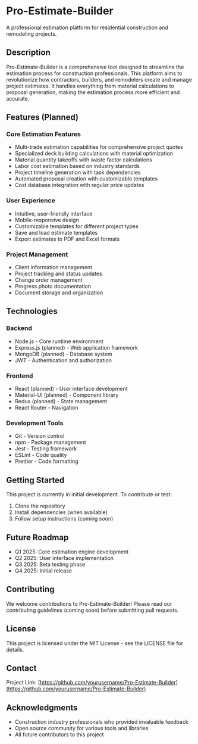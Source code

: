 # Pro-Estimate-Builder

A professional estimation platform for residential construction and remodeling projects.

## Description

Pro-Estimate-Builder is a comprehensive tool designed to streamline the estimation process for construction professionals. This platform aims to revolutionize how contractors, builders, and remodelers create and manage project estimates. It handles everything from material calculations to proposal generation, making the estimation process more efficient and accurate.

## Features (Planned)

### Core Estimation Features
- Multi-trade estimation capabilities for comprehensive project quotes
- Specialized deck building calculations with material optimization
- Material quantity takeoffs with waste factor calculations
- Labor cost estimation based on industry standards
- Project timeline generation with task dependencies
- Automated proposal creation with customizable templates
- Cost database integration with regular price updates

### User Experience
- Intuitive, user-friendly interface
- Mobile-responsive design
- Customizable templates for different project types
- Save and load estimate templates
- Export estimates to PDF and Excel formats

### Project Management
- Client information management
- Project tracking and status updates
- Change order management
- Progress photo documentation
- Document storage and organization

## Technologies

### Backend
- Node.js - Core runtime environment
- Express.js (planned) - Web application framework
- MongoDB (planned) - Database system
- JWT - Authentication and authorization

### Frontend
- React (planned) - User interface development
- Material-UI (planned) - Component library
- Redux (planned) - State management
- React Router - Navigation

### Development Tools
- Git - Version control
- npm - Package management
- Jest - Testing framework
- ESLint - Code quality
- Prettier - Code formatting

## Getting Started

This project is currently in initial development. To contribute or test:

1. Clone the repository
2. Install dependencies (when available)
3. Follow setup instructions (coming soon)

## Future Roadmap

- Q1 2025: Core estimation engine development
- Q2 2025: User interface implementation
- Q3 2025: Beta testing phase
- Q4 2025: Initial release

## Contributing

We welcome contributions to Pro-Estimate-Builder! Please read our contributing guidelines (coming soon) before submitting pull requests.

## License

This project is licensed under the MIT License - see the LICENSE file for details.

## Contact

Project Link: [https://github.com/yourusername/Pro-Estimate-Builder](https://github.com/yourusername/Pro-Estimate-Builder)

## Acknowledgments

- Construction industry professionals who provided invaluable feedback
- Open source community for various tools and libraries
- All future contributors to this project
